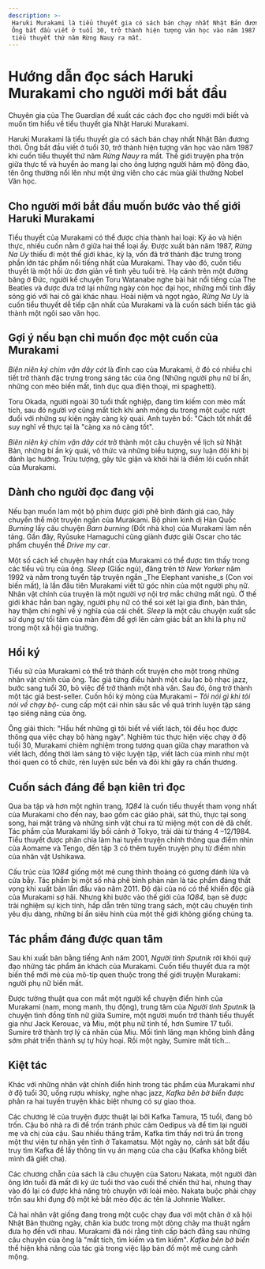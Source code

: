 ```yaml
---
description: >-
 Haruki Murakami là tiểu thuyết gia có sách bán chạy nhất Nhật Bản đương thời.
 Ông bắt đầu viết ở tuổi 30, trở thành hiện tượng văn học vào năm 1987 khi cuốn
 tiểu thuyết thứ năm Rừng Nauy ra mắt.
---
```


# Hướng dẫn đọc sách Haruki Murakami cho người mới bắt đầu

Chuyên gia của The Guardian đề xuất các cách đọc cho người mới biết và muốn tìm hiểu về tiểu thuyết gia Nhật Haruki Murakami.

Haruki Murakami là tiểu thuyết gia có sách bán chạy nhất Nhật Bản đương thời. Ông bắt đầu viết ở tuổi 30, trở thành hiện tượng văn học vào năm 1987 khi cuốn tiểu thuyết thứ năm _Rừng Nauy_ ra mắt. Thế giới truyện pha trộn giữa thực tế và huyền ảo mang lại cho ông lượng người hâm mộ đông đảo, tên ông thường nổi lên như một ứng viên cho các mùa giải thưởng Nobel Văn học.

## Cho người mới bắt đầu muốn bước vào thế giới Haruki Murakami

Tiểu thuyết của Murakami có thể được chia thành hai loại: Kỳ ảo và hiện thực, nhiều cuốn nằm ở giữa hai thể loại ấy. Được xuất bản năm 1987, _Rừng Na Uy_ thiếu đi một thế giới khác, kỳ lạ, vốn đã trở thành đặc trưng trong phần lớn tác phẩm nổi tiếng nhất của Murakami. Thay vào đó, cuốn tiểu thuyết là một hồi ức đơn giản về tình yêu tuổi trẻ. Hạ cánh trên một đường băng ở Đức, người kể chuyện Toru Watanabe nghe bài hát nổi tiếng của The Beatles và được đưa trở lại những ngày còn học đại học, những mối tình đầy sóng gió với hai cô gái khác nhau. Hoài niệm và ngọt ngào, _Rừng Na Uy_ là cuốn tiểu thuyết dễ tiếp cận nhất của Murakami và là cuốn sách biến tác giả thành một ngôi sao văn học.

## Gợi ý nếu bạn chỉ muốn đọc một cuốn của Murakami

_Biên niên ký chim vặn dây cót_ là đỉnh cao của Murakami, ở đó có nhiều chi tiết trở thành đặc trưng trong sáng tác của ông (Những người phụ nữ bí ẩn, những con mèo biến mất, tình dục qua điện thoại, mì spaghetti).

Toru Okada, người ngoài 30 tuổi thất nghiệp, đang tìm kiếm con mèo mất tích, sau đó người vợ cũng mất tích khi anh mộng du trong một cuộc rượt đuổi với những sự kiện ngày càng kỳ quái. Anh tuyên bố: "Cách tốt nhất để suy nghĩ về thực tại là "càng xa nó càng tốt".

_Biên niên ký chim vặn dây cót_ trở thành một câu chuyện về lịch sử Nhật Bản, những bí ẩn kỳ quái, vô thức và những biểu tượng, suy luận đôi khi bị đánh lạc hướng. Trừu tượng, gây tức giận và khôi hài là điểm lôi cuốn nhất của Murakami.

## Dành cho người đọc đang vội

Nếu bạn muốn làm một bộ phim được giới phê bình đánh giá cao, hãy chuyển thể một truyện ngắn của Murakami. Bộ phim kinh dị Hàn Quốc _Burning_ lấy câu chuyện _Barn burning_ (Đốt nhà kho) của Murakami làm nền tảng. Gần đây, Ryūsuke Hamaguchi cũng giành được giải Oscar cho tác phẩm chuyển thể _Drive my car_.

Một số cách kể chuyện hay nhất của Murakami có thể được tìm thấy trong các tiểu vũ trụ của ông. _Sleep_ (Giấc ngủ), đăng trên tờ _New Yorker_ năm 1992 và nằm trong tuyển tập truyện ngắn _The Elephant vanishe_s (Con voi biến mất), là lần đầu tiên Murakami viết từ góc nhìn của một người phụ nữ. Nhân vật chính của truyện là một người vợ nội trợ mắc chứng mất ngủ. Ở thế giới khác hẳn ban ngày, người phụ nữ có thể soi xét lại gia đình, bản thân, hay thậm chí nghĩ về ý nghĩa của cái chết. _Sleep_ là một câu chuyện xuất sắc sử dụng sự tối tăm của màn đêm để gợi lên cảm giác bất an khi là phụ nữ trong một xã hội gia trưởng.

## Hồi ký

Tiểu sử của Murakami có thể trở thành cốt truyện cho một trong những nhân vật chính của ông. Tác giả từng điều hành một câu lạc bộ nhạc jazz, bước sang tuổi 30, bỏ việc để trở thành một nhà văn. Sau đó, ông trở thành một tác giả best-seller. Cuốn hồi ký mỏng của Murakami – _Tôi nói gì khi tôi nói về chạy bộ-_ cung cấp một cái nhìn sâu sắc về quá trình luyện tập sáng tạo siêng năng của ông.

Ông giải thích: "Hầu hết những gì tôi biết về viết lách, tôi đều học được thông qua việc chạy bộ hàng ngày". Nghiêm túc thực hiện việc chạy ở độ tuổi 30, Murakami chiêm nghiệm trong tương quan giữa chạy marathon và viết lách, đồng thời làm sáng tỏ việc luyện tập, viết lách của mình như một thói quen có tổ chức, rèn luyện sức bền và đôi khi gây ra chấn thương.

## Cuốn sách đáng để bạn kiên trì đọc

Qua ba tập và hơn một nghìn trang, _1Q84_ là cuốn tiểu thuyết tham vọng nhất của Murakami cho đến nay, bao gồm các giáo phái, sát thủ, thực tại song song, hai mặt trăng và những sinh vật chui ra từ miệng một con dê đã chết. Tác phẩm của Murakami lấy bối cảnh ở Tokyo, trải dài từ tháng 4 –12/1984. Tiểu thuyết được phân chia làm hai tuyến truyện chính thông qua điểm nhìn của Aomame và Tengo, đến tập 3 có thêm tuyến truyện phụ từ điểm nhìn của nhân vật Ushikawa.

Cấu trúc của _1Q84_ giống một mê cung thỉnh thoảng có gương đánh lừa và cửa bẫy. Tác phẩm bị một số nhà phê bình phàn nàn là tác phẩm đáng thất vọng khi xuất bản lần đầu vào năm 2011. Độ dài của nó có thể khiến độc giả của Murakami sợ hãi. Nhưng khi bước vào thế giới của _1Q84,_ bạn sẽ được trải nghiệm sự kịch tính, hấp dẫn trên từng trang sách, một câu chuyện tình yêu dịu dàng, những bí ẩn siêu hình của một thế giới không giống chúng ta.

## Tác phẩm đáng được quan tâm

Sau khi xuất bản bằng tiếng Anh năm 2001, _Người tình Sputnik_ rời khỏi quỹ đạo những tác phẩm ăn khách của Murakami. Cuốn tiểu thuyết đưa ra một biến thể mới mẻ của mô-típ quen thuộc trong thế giới truyện Murakami: người phụ nữ biến mất.

Được tường thuật qua con mắt một người kể chuyện điển hình của Murakami (nam, mong manh, thụ động), trung tâm của _Người tình Sputnik_ là chuyện tình đồng tính nữ giữa Sumire, một người muốn trở thành tiểu thuyết gia như Jack Kerouac, và Miu, một phụ nữ tinh tế, hơn Sumire 17 tuổi. Sumire trở thành trợ lý cá nhân của Miu. Mối tình lãng mạn không bình đẳng sớm phát triển thành sự tự hủy hoại. Rồi một ngày, Sumire mất tích…

## Kiệt tác

Khác với những nhân vật chính điển hình trong tác phẩm của Murakami như ở độ tuổi 30, uống rượu whisky, nghe nhạc jazz, _Kafka bên bờ biển_ được phân ra hai tuyến truyện khác biệt nhưng có sự giao thoa.

Các chương lẻ của truyện được thuật lại bởi Kafka Tamura, 15 tuổi, đang bỏ trốn. Cậu bỏ nhà ra đi để trốn tránh phức cảm Oedipus và để tìm lại người mẹ và chị của cậu. Sau nhiều thăng trầm, Kafka tìm thấy nơi trú ẩn trong một thư viện tư nhân yên tĩnh ở Takamatsu. Một ngày nọ, cảnh sát bắt đầu truy tìm Kafka để lấy thông tin vụ án mạng của cha cậu (Kafka không biết mình đã giết cha).

Các chương chẵn của sách là câu chuyện của Satoru Nakata, một người đàn ông lớn tuổi đã mất đi ký ức tuổi thơ vào cuối thế chiến thứ hai, nhưng thay vào đó lại có được khả năng trò chuyện với loài mèo. Nakata buộc phải chạy trốn sau khi đụng độ một kẻ bắt mèo độc ác tên là Johnnie Walker.

Cả hai nhân vật giống đang trong một cuộc chạy đua với một chân ở xã hội Nhật Bản thường ngày, chân kia bước trong một dòng chảy ma thuật ngầm đưa họ đến với nhau. Murakami đã nói rằng tính cấp bách đằng sau những câu chuyện của ông là "mất tích, tìm kiếm và tìm kiếm". _Kafka bên bờ biển_ thể hiện khả năng của tác giả trong việc lập bản đồ một mê cung cảnh mộng.
